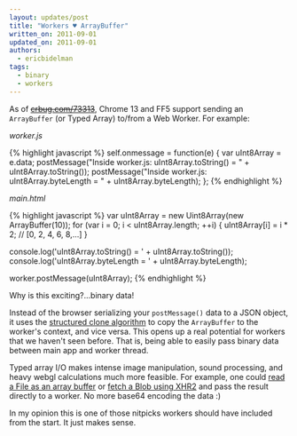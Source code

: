 ```yaml
---
layout: updates/post
title: "Workers ♥ ArrayBuffer"
written_on: 2011-09-01
updated_on: 2011-09-01
authors:
  - ericbidelman
tags:
  - binary
  - workers
---
```

As of <strike>[crbug.com/73313](http://crbug.com/73313)</strike>, Chrome 13 and FF5 support sending an `ArrayBuffer` (or Typed Array) to/from a Web Worker. For example:

*worker.js*

{% highlight javascript %}
self.onmessage = function(e) {
  var uInt8Array = e.data;
  postMessage("Inside worker.js: uInt8Array.toString() = " + uInt8Array.toString());
  postMessage("Inside worker.js: uInt8Array.byteLength = " + uInt8Array.byteLength);
};
{% endhighlight %}

*main.html*

{% highlight javascript %}
var uInt8Array = new Uint8Array(new ArrayBuffer(10));
for (var i = 0; i < uInt8Array.length; ++i) {
  uInt8Array[i] = i * 2; // [0, 2, 4, 6, 8,...]
}

console.log('uInt8Array.toString() = ' + uInt8Array.toString());
console.log('uInt8Array.byteLength = ' + uInt8Array.byteLength);

worker.postMessage(uInt8Array);
{% endhighlight %}

Why is this exciting?...binary data!

Instead of the browser serializing your `postMessage()` data to a JSON object, it uses the [structured clone algorithm](https://developer.mozilla.org/en/DOM/The_structured_clone_algorithm) to copy the `ArrayBuffer` to the worker's context, and vice versa. This opens up a real potential for workers that we haven't seen before. That is, being able to easily pass binary data between main app and worker thread.

Typed array I/O makes intense image manipulation, sound processing, and heavy webgl calculations much more feasible. For example, one could [read a File as an array buffer](http://www.html5rocks.com/en/tutorials/file/dndfiles/#toc-reading-files) or [fetch a Blob using XHR2](http://www.html5rocks.com/en/tutorials/file/xhr2/#toc-reponseTypeArrayBuffer) and pass the result directly to a worker. No more base64 encoding the data :)

In my opinion this is one of those nitpicks workers should have included from the start. It just makes sense.
